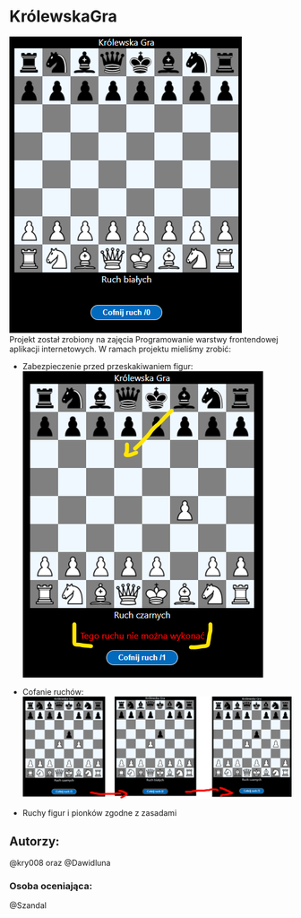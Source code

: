 # KrólewskaGra 
![Początkowa plansza](https://raw.githubusercontent.com/kry008/krolewskaGra/main/readmeImg/1.png)  
Projekt został zrobiony na zajęcia Programowanie warstwy frontendowej aplikacji internetowych. W ramach projektu mieliśmy zrobić: 

 - Zabezpieczenie przed przeskakiwaniem figur: 
 ![Przeskakiwanie figur - zabezpieczenie](https://raw.githubusercontent.com/kry008/krolewskaGra/main/readmeImg/3.png)
 
 - Cofanie ruchów: 
![Przeskakiwanie figur - zabezpieczenie](https://raw.githubusercontent.com/kry008/krolewskaGra/main/readmeImg/5.png) 
 - Ruchy figur i pionków zgodne z zasadami
## Autorzy:
@kry008 oraz @Dawidluna

### Osoba oceniająca:
@Szandal
